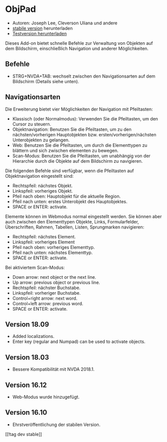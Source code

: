 # ObjPad #

* Autoren: Joseph Lee, Cleverson Uliana und andere
* [stabile version][1] herunterladen
* [Testversion herunterladen][2]

Dieses Add-on bietet schnelle Befehle zur Verwaltung von Objekten auf dem
Bildschirm, einschließlich Navigation und anderer Möglichkeiten.

## Befehle

* STRG+NVDA+TAB: wechselt zwischen den Navigationsarten auf dem Bildschirm
  (Details siehe unten).

## Navigationsarten

Die Erweiterung bietet vier Möglichkeiten der Navigation mit Pfeiltasten:

* Klassisch (oder Normalmodus): Verwenden Sie die Pfeiltasten, um den Cursor
  zu steuern.
* Objektnavigation: Benutzen Sie die Pfeiltasten, um zu den
  nächsten/vorherigen Hauptobjekten bzw. ersten/vorherigen/nächsten
  Unterobjekten zu gelangen.
* Web: Benutzen Sie die Pfeiltasten, um durch die Elementtypen zu blättern
  und sich zwischen elementen zu bewegen.
* Scan-Modus: Benutzen Sie die Pfeiltasten, um unabhängig von der Hierarchie
  durch die Objekte auf dem Bildschirm zu navigieren.

Die folgenden Befehle sind verfügbar, wenn die Pfeiltasten auf
Objektnavigation eingestellt sind:

* Rechtspfeil: nächstes Objekt.
* Linkspfeil: vorheriges Objekt.
* Pfeil nach oben: Hauptobjekt für die aktuelle Region.
* Pfeil nach unten: erstes Unterobjekt des Hauptobjektes.
* SPACE or ENTER: activate.

Elemente können im Webmodus normal eingestellt werden. Sie können aber auch
zwischen den Elementtypen Objekte, Links, Formularfelder, Überschriften,
Rahmen, Tabellen, Listen, Sprungmarken navigieren:

* Rechtspfeil: nächstes Element.
* Linkspfeil: vorheriges Element
* Pfeil nach oben: vorheriges Elementtyp.
* Pfeil nach unten: nächstes Elementtyp.
* SPACE or ENTER: activate.

Bei aktiviertem Scan-Modus:

* Down arrow: next object or the next line.
* Up arrow: previous object or previous line.
* Rechtspfeil: nächster Buchstabe.
* Linkspfeil: vorheriger Buchstabe.
* Control+right arrow: next word.
* Control+left arrow: previous word.
* SPACE or ENTER: activate.

## Version 18.09

* Added localizations.
* Enter key (regular and Numpad) can be used to activate objects.

## Version 18.03

* Bessere Kompatibilität mit NVDA 2018.1.

## Version 16.12

* Web-Modus wurde hinzugefügt.

## Version 16.10

* Ehrstveröffentlichung der stabilen Version.

[[!tag dev stable]]

[1]: https://addons.nvda-project.org/files/get.php?file=objPad

[2]: https://addons.nvda-project.org/files/get.php?file=objPad-dev
